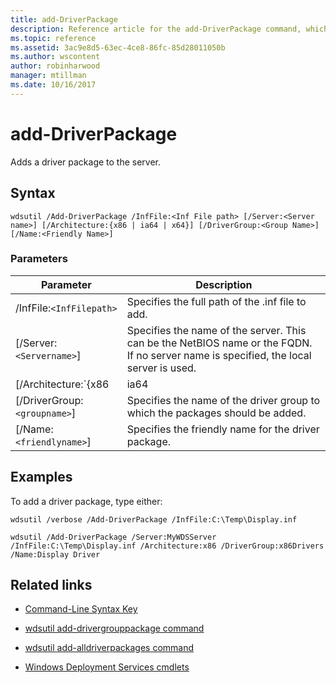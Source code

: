 ```yaml
---
title: add-DriverPackage
description: Reference article for the add-DriverPackage command, which adds a driver package to the server.
ms.topic: reference
ms.assetid: 3ac9e8d5-63ec-4ce8-86fc-85d28011050b
ms.author: wscontent
author: robinharwood
manager: mtillman
ms.date: 10/16/2017
---
```


# add-DriverPackage

Adds a driver package to the server.

## Syntax

```
wdsutil /Add-DriverPackage /InfFile:<Inf File path> [/Server:<Server name>] [/Architecture:{x86 | ia64 | x64}] [/DriverGroup:<Group Name>] [/Name:<Friendly Name>]
```

### Parameters

| Parameter | Description |
|--|--|
| /InfFile:`<InfFilepath>` | Specifies the full path of the .inf file to add. |
| [/Server:`<Servername>`] | Specifies the name of the server. This can be the NetBIOS name or the FQDN. If no server name is specified, the local server is used. |
| [/Architecture:`{x86 | ia64 | x64}`] | Specifies the architecture type for the driver package. |
| [/DriverGroup:`<groupname>`] | Specifies the name of the driver group to which the packages should be added. |
| [/Name:`<friendlyname>`] | Specifies the friendly name for the driver package. |

## Examples

To add a driver package, type either:

```
wdsutil /verbose /Add-DriverPackage /InfFile:C:\Temp\Display.inf
```

```
wdsutil /Add-DriverPackage /Server:MyWDSServer /InfFile:C:\Temp\Display.inf /Architecture:x86 /DriverGroup:x86Drivers /Name:Display Driver
```

## Related links

- [Command-Line Syntax Key](command-line-syntax-key.md)

- [wdsutil add-drivergrouppackage command](wdsutil-add-drivergrouppackage.md)

- [wdsutil add-alldriverpackages command](wdsutil-add-alldriverpackages.md)

- [Windows Deployment Services cmdlets](/powershell/module/wds)
